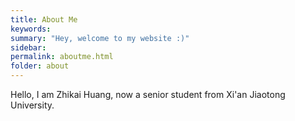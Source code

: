 ```yaml
---
title: About Me
keywords: 
summary: "Hey, welcome to my website :)"
sidebar: 
permalink: aboutme.html
folder: about
---
```


Hello, I am Zhikai Huang, now a senior student from Xi'an Jiaotong University.
